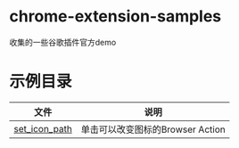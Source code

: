 # chrome-extension-samples
收集的一些谷歌插件官方demo

# 示例目录

文件 | 说明
---|---
[set_icon_path](https://github.com/ecator/chrome-extension-samples/tree/master/set_icon_path) | 单击可以改变图标的Browser Action